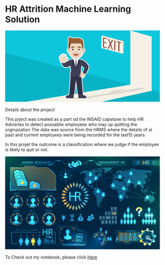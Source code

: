 # HR Attrition Machine Learning Solution
![enter image description here](https://github.com/Vishweshwar-satpute/hr-employee-attrition/blob/main/Attrtion.png?raw=true)

Details about the project 

This prject was created as  a part od the INSAID capstone to help HR Advisries to detect possablie employees who may up quitting the orginazation The data was source from the HRMS where the details of al past and current employees were being recorded for the last15 years

In this projet the outcome is a classification where we judge if the employee is likely to quit or not.

![enter image description here](https://github.com/Vishweshwar-satpute/hr-employee-attrition/blob/main/hr-analytics-10.jpg?raw=true)

To Check out my notebook, please click [Here](https://github.com/Vishweshwar-satpute/hr-employee-attrition/blob/main/HR_Analytics.ipynb)
